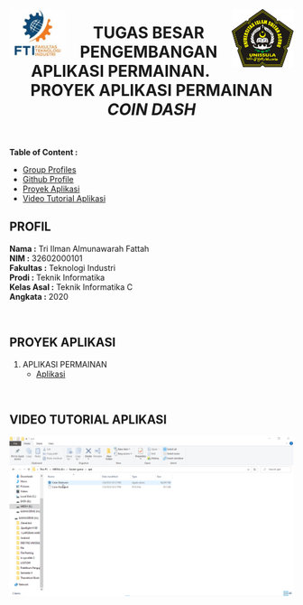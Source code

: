  <img src="https://raw.githubusercontent.com/Fattah25/Tugas-Besar-PBO-Tri-Ilman/main/Images/Unissula_logo.png" align="right" width=110px margin=0px><img src="https://raw.githubusercontent.com/Fattah25/Tugas-Besar-PBO-Tri-Ilman/main/Images/logo_fti.jpg" align="left" width=100px margin=0px>

<h1 align="center">TUGAS BESAR PENGEMBANGAN APLIKASI PERMAINAN. PROYEK APLIKASI PERMAINAN <i>COIN DASH</i></h1>
<br>

**Table of Content :**

- [Group Profiles](#profil "panggil aja ilman")
- [Github Profile](Github.com/Fattah25)
- [Proyek Aplikasi](#proyek-aplikasi "𝘊𝘰𝘪𝘯-𝘋𝘢𝘴𝘩.𝘦𝘹𝘦")
- [Video Tutorial Aplikasi](#video-tutorial-aplikasi "🆅🅸🅳🅴🅾")

## PROFIL



**Nama :** Tri Ilman Almunawarah Fattah<br>
**NIM :** 32602000101<br>
**Fakultas :** Teknologi Industri<br>
**Prodi :** Teknik Informatika<br>
**Kelas Asal :** Teknik Informatika C<br>
**Angkata :** 2020
 
 <br>
 
 
## PROYEK APLIKASI

1. APLIKASI PERMAINAN
   - [Aplikasi](/apk/)


<br>

## VIDEO TUTORIAL APLIKASI

![Video Hasil](/Image/membuka-game.gif)



